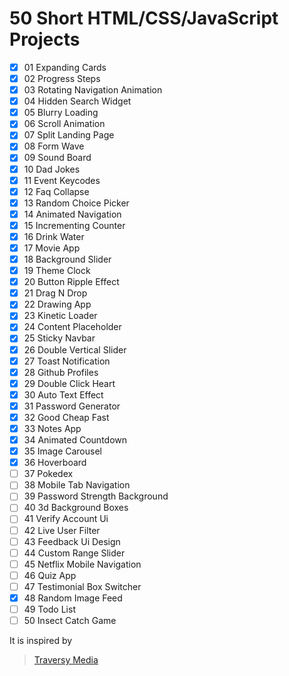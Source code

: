 # 50 Short HTML/CSS/JavaScript Projects

- [x] 01 Expanding Cards
- [x] 02 Progress Steps
- [x] 03 Rotating Navigation Animation
- [x] 04 Hidden Search Widget
- [x] 05 Blurry Loading
- [x] 06 Scroll Animation
- [x] 07 Split Landing Page
- [x] 08 Form Wave
- [x] 09 Sound Board
- [x] 10 Dad Jokes
- [x] 11 Event Keycodes
- [x] 12 Faq Collapse
- [x] 13 Random Choice Picker
- [x] 14 Animated Navigation
- [x] 15 Incrementing Counter
- [x] 16 Drink Water
- [x] 17 Movie App
- [x] 18 Background Slider
- [x] 19 Theme Clock
- [x] 20 Button Ripple Effect
- [x] 21 Drag N Drop
- [x] 22 Drawing App
- [x] 23 Kinetic Loader
- [x] 24 Content Placeholder
- [x] 25 Sticky Navbar
- [x] 26 Double Vertical Slider
- [x] 27 Toast Notification
- [x] 28 Github Profiles
- [x] 29 Double Click Heart
- [x] 30 Auto Text Effect
- [x] 31 Password Generator
- [x] 32 Good Cheap Fast
- [x] 33 Notes App
- [x] 34 Animated Countdown
- [x] 35 Image Carousel
- [x] 36 Hoverboard
- [ ] 37 Pokedex
- [ ] 38 Mobile Tab Navigation
- [ ] 39 Password Strength Background
- [ ] 40 3d Background Boxes
- [ ] 41 Verify Account Ui
- [ ] 42 Live User Filter
- [ ] 43 Feedback Ui Design
- [ ] 44 Custom Range Slider
- [ ] 45 Netflix Mobile Navigation
- [ ] 46 Quiz App
- [ ] 47 Testimonial Box Switcher
- [x] 48 Random Image Feed
- [ ] 49 Todo List
- [ ] 50 Insect Catch Game

It is inspired by

> [Traversy Media](https://github.com/bradtraversy/50projects50days)
